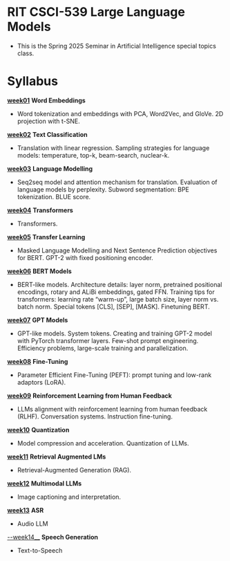 # RIT CSCI-539 Large Language Models
* This is the Spring 2025 Seminar in Artificial Intelligence special topics class.

# Syllabus

[__week01__](./Week01_embeddings/) __Word Embeddings__
- Word tokenization and embeddings with PCA, Word2Vec, and GloVe. 2D projection
with t-SNE.

[__week02__](./Week02_classification/) __Text Classification__
- Translation with linear regression. Sampling strategies for language models:
temperature, top-k, beam-search, nuclear-k.

[__week03__](./Week03_lm/) __Language Modelling__
- Seq2seq model and attention mechanism for translation. Evaluation of language
models by perplexity. Subword segmentation: BPE tokenization. BLUE score.

[__week04__](./Week04_transformers/) __Transformers__
- Transformers.

[__week05__](./Week05_transfer/) __Transfer Learning__
- Masked Language Modelling and Next Sentence Prediction objectives for BERT. GPT-2
with fixed positioning encoder.

[__week06__](./Week06_bert/) __BERT Models__
- BERT-like models. Architecture details: layer norm, pretrained positional encodings,
rotary and ALiBi embeddings, gated FFN. Training tips for transformers: learning
rate “warm-up”, large batch size, layer norm vs. batch norm. Special tokens [CLS], [SEP],
[MASK]. Finetuning BERT.

[__week07__](./Week07_gpt/) __GPT Models__
- GPT-like models. System tokens. Creating and training GPT-2 model with PyTorch
transformer layers. Few-shot prompt engineering. Efficiency problems, large-scale training and
parallelization.

[__week08__](./Week08_peft/) __Fine-Tuning__
- Parameter Efficient Fine-Tuning (PEFT): prompt tuning and low-rank adaptors (LoRA).

[__week09__](./Week09_rlhf/) __Reinforcement Learning from Human Feedback__
- LLMs alignment with reinforcement learning from human feedback (RLHF).
Conversation systems. Instruction fine-tuning.

[__week10__](./Week10_efficiency/) __Quantization__
- Model compression and acceleration. Quantization of LLMs.

[__week11__](./Week11_retrieval/) __Retrieval Augmented LMs__
- Retrieval-Augmented Generation (RAG).

[__week12__](./Week12_multimodal/) __Multimodal LLMs__
- Image captioning and interpretation.

[__week13__](./Week13_asr/) __ASR__
- Audio LLM

[--week14__](./Week14_tts/) __Speech Generation__
- Text-to-Speech
